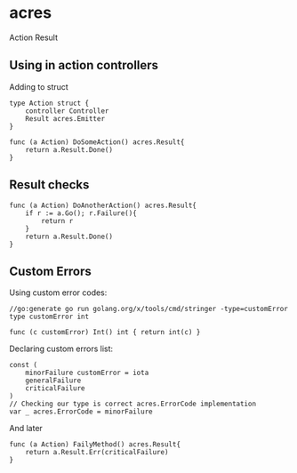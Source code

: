 # acres

Action Result

## Using in action controllers

Adding to struct

```
type Action struct {
    controller Controller
    Result acres.Emitter
}
```

```
func (a Action) DoSomeAction() acres.Result{
    return a.Result.Done()
}
```

## Result checks

```
func (a Action) DoAnotherAction() acres.Result{
    if r := a.Go(); r.Failure(){
        return r
    }
    return a.Result.Done()
}
```

## Custom Errors

Using custom error codes:

```
//go:generate go run golang.org/x/tools/cmd/stringer -type=customError
type customError int

func (c customError) Int() int { return int(c) }

```

Declaring custom errors list:

```
const (
	minorFailure customError = iota
	generalFailure
	criticalFailure
)
// Checking our type is correct acres.ErrorCode implementation
var _ acres.ErrorCode = minorFailure
```

And later

```
func (a Action) FailyMethod() acres.Result{
    return a.Result.Err(criticalFailure)
}
```
